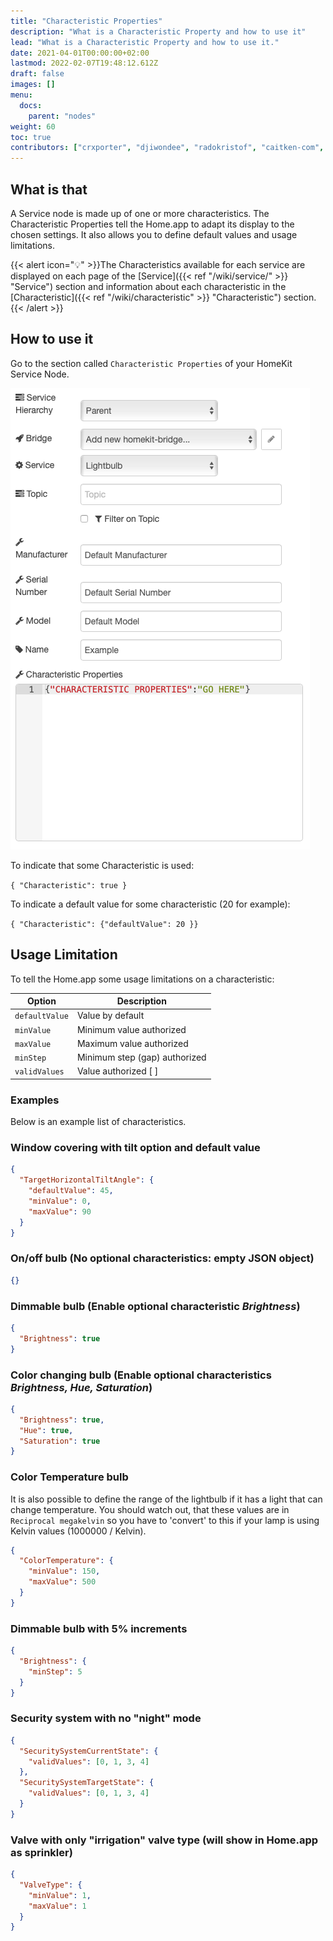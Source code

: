 ```yaml
---
title: "Characteristic Properties"
description: "What is a Characteristic Property and how to use it"
lead: "What is a Characteristic Property and how to use it."
date: 2021-04-01T00:00:00+02:00
lastmod: 2022-02-07T19:48:12.612Z
draft: false
images: []
menu:
  docs:
    parent: "nodes"
weight: 60
toc: true
contributors: ["crxporter", "djiwondee", "radokristof", "caitken-com", "Shaquu"]
---
```


## What is that

A Service node is made up of one or more characteristics. The Characteristic Properties tell the Home.app to adapt its display to the chosen settings. It also allows you to define default values and usage limitations.

{{< alert icon="💡" >}}The Characteristics available for each service are displayed on each page of the [Service]({{< ref "/wiki/service/" >}} "Service") section and information about each characteristic in the [Characteristic]({{< ref "/wiki/characteristic" >}} "Characteristic") section.{{< /alert >}}

## How to use it

Go to the section called `Characteristic Properties` of your HomeKit Service Node.

![Characteristic Properties](characteristic_properties.png)

To indicate that some Characteristic is used:

`{ "Characteristic": true }`

To indicate a default value for some characteristic (20 for example):

`{ "Characteristic": {"defaultValue": 20 }}`

## Usage Limitation

To tell the Home.app some usage limitations on a characteristic:

| Option         | Description                   |
| -------------- | ----------------------------- |
| `defaultValue` | Value by default              |
| `minValue`     | Minimum value authorized      |
| `maxValue`     | Maximum value authorized      |
| `minStep`      | Minimum step (gap) authorized |
| `validValues`  | Value authorized [ ]          |

### Examples

Below is an example list of characteristics.

### Window covering with tilt option and default value

```json
{
  "TargetHorizontalTiltAngle": {
    "defaultValue": 45,
    "minValue": 0,
    "maxValue": 90
  }
}
```

### On/off bulb (No optional characteristics: empty JSON object)

```json
{}
```

### Dimmable bulb (Enable optional characteristic _Brightness_)

```json
{
  "Brightness": true
}
```

### Color changing bulb (Enable optional characteristics _Brightness, Hue, Saturation_)

```json
{
  "Brightness": true,
  "Hue": true,
  "Saturation": true
}
```

### Color Temperature bulb

It is also possible to define the range of the lightbulb if it has a light that can change temperature.
You should watch out, that these values are in `Reciprocal megakelvin` so you have to 'convert' to this if your lamp is using Kelvin values (1000000 / Kelvin).

```json
{
  "ColorTemperature": {
    "minValue": 150,
    "maxValue": 500
  }
}
```

### Dimmable bulb with 5% increments

```json
{
  "Brightness": {
    "minStep": 5
  }
}
```

### Security system with no "night" mode

```json
{
  "SecuritySystemCurrentState": {
    "validValues": [0, 1, 3, 4]
  },
  "SecuritySystemTargetState": {
    "validValues": [0, 1, 3, 4]
  }
}
```

### Valve with only "irrigation" valve type (will show in Home.app as sprinkler)

```json
{
  "ValveType": {
    "minValue": 1,
    "maxValue": 1
  }
}
```
